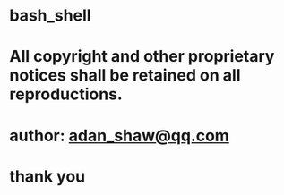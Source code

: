 # bash_shell
# All copyright and other proprietary notices shall be retained on all reproductions.
# author: adan_shaw@qq.com
# thank you
